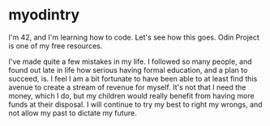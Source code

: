 # myodintry

I'm 42, and I'm learning how to code. Let's see how this goes. Odin Project is one of my free resources.

I've made quite a few mistakes in my life. I followed so many people, and found out late in life how serious having formal education, and a plan to succeed, is.
I feel I am a bit fortunate to have been able to at least find this avenue to create a stream of revenue for myself.
It's not that I need the money, which I do, but my children would really benefit from having more funds at their disposal.
I will continue to try my best to right my wrongs, and not allow my past to dictate my future.
